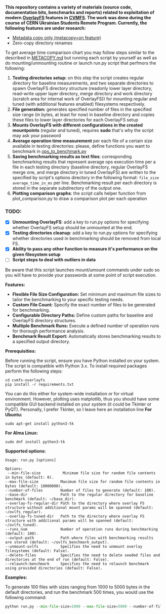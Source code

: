 **This repository contains a variety of materials (source code, documentation bits, benchmarks and reports) related to exploitation of modern [OverlayFS](https://docs.kernel.org/filesystems/overlayfs.html) features in [CVMFS](https://github.com/cvmfs/cvmfs). The work was done during the course of CERN Ukrainian Students Remote Program.
Currently, the following features are under research:**
- [Metadata copy only (metacopy=on feature)](https://github.com/YBelikov/cvmfs-overlayfs/blob/main/METACOPY.md)
- Zero-copy directory renames

To get average time comparison chart you may follow steps similar to the described in [METACOPY.md](https://github.com/YBelikov/cvmfs-overlayfs/blob/main/METACOPY.md) but running each script by yourself as well as do mounting/unmounting routine or launch run.py script that perfmors the following:
1. **Testing directories setup:** on this step the script creates regular directory for baseline measurements, and two separate directories to spawn OverlayFS directory structure (readonly lower layer directory, read-write upper layer directory, merge directory and work directory (scratch area for internal work of OverlayFS)) for mounting regular and tuned (with additional features enabled) filesystems respectively.   
2. **File generation:** generates specified number of files in the specified size range (in bytes, at least for now) in baseline directory and copies these files to lower layer directories for each OverlayFS setup
3. **Mounts OverlayFS with different configurations in the created mountpoints** (regular and tuned), requires **sudo** that's why the script may ask your password
4. **Average operation time measurement** per each file of a certain size available in testing directories: please, define functions you want to benchmark in [ops_to_benchmark.py](https://github.com/YBelikov/cvmfs-overlayfs/blob/improvements/benchmarks/ops_to_benchmark.py)
5. **Saving benchmarking results as text files**: corresponding benchmarking results that represent average ops execution time per a file in each testing directory (baseline directory, regular OverlayFS merge one, and merge directory in tuned OverlayFS) are written to the specified by script's options directory in the following format: ```file_size average_time_in_ms``` per line. Benchmarking result per each directory is stored in the separate subdirectory of the output one. 
6. **Plotting comparison graphs**: the script calls helper function from plot_comparison.py to draw a comparison plot per each operation

<h3>TODO:</h3>

- [x] **Unmounting OverlayFS**: add a key to run.py options for specifying whether OverlayFS setup should be unmounted at the end.
- [x] **Testing directories cleanup**: add a key to run.py options for specifying whether directories used in benchmarking should be removed from local FS.
- [x] **Ability to pass any other function to measure it's performance on the given filesystem setup**
- [ ] **Script steps to deal with outliers in data**

Be aware that this script launches mount/umount commands under sudo so you will have to provide your passwords at some point of script execution.

**Features:**
- **Flexible File Size Configuration:** Set minimum and maximum file sizes to tailor the benchmarking to your specific testing needs.
- **Custom File Count:** Specify the exact number of files to be generated for benchmarking.
- **Configurable Directory Paths:** Define custom paths for baseline and OverlayFS directory structures.
- **Multiple Benchmark Runs:** Execute a defined number of operation runs for thorough performance analysis.
- **Benchmark Result Export:** Automatically stores benchmarking results to a specified output directory.

**Prerequisities:**

Before running the script, ensure you have Python installed on your system. The script is compatible with Python 3.x.
To install required packages perform the following steps:
```
cd cvmfs-overlayfs
pip install -r requirements.txt
```
You can do this either for system-wide installation or for virtual environment.
However, plotting uses matplotlib, thus you should have some compatible GUI backend installed on your system (it could be Tkinter or PyQT). 
Personally, I prefer Tkinter, so I leave here an installation line
**For Ubuntu:**
```
sudo apt-get install python3-tk
```
**For Alma Linux:**
```
sudo dnf install python3-tk
```
**Supported options:**
```
Usage: run.py [options]

Options:
 --min-file-size          Minimum file size for random file contents in bytes (default: 0).
--max-file-size          Maximum file size for random file contents in bytes (default: 10000000).
--number-of-files        Number of files to generate (default: 100).
--base-dir               Path to the regular directory for baseline benchmark (default: ~/base_dir).
--overlay-fs-regular-dir Path to the directory where overlay FS structure without additional mount params will be spanned (default: ~/ovlfs_regular).
--overlay-fs-tuned-dir   Path to the directory where overlay FS structure with additional params will be spanned (default: ~/ovlfs_tuned).
--runs_num               Number of operation runs during benchmarking (default: 100).
--output-path            Path where files with benchmarking results are stored (default: ~/ovlfs_benchmark_output).
--unmount-ovlfs          Specifies the need to unmount overlay filesystems (default: False).
--delete-files           Specifies the need to delete seeded files and directories at the end of run (default: False).
--relaunch-benchmark     Specifies the need to relaunch benchmark using provided directories (default: False).
```
**Examples:**

To generate 100 files with sizes ranging from 1000 to 5000 bytes in the default directories, and run the benchmark 500 times, you would use the following command:
```python
python run.py --min-file-size=1000 --max-file-size=5000 --number-of-files=100 --runs_num=500
```
